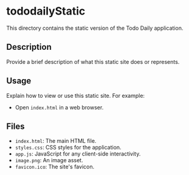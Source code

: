 # tododailyStatic

This directory contains the static version of the Todo Daily application.

## Description

Provide a brief description of what this static site does or represents.

## Usage

Explain how to view or use this static site. For example:
- Open `index.html` in a web browser.

## Files

- `index.html`: The main HTML file.
- `styles.css`: CSS styles for the application.
- `app.js`: JavaScript for any client-side interactivity.
- `image.png`: An image asset.
- `favicon.ico`: The site's favicon.

